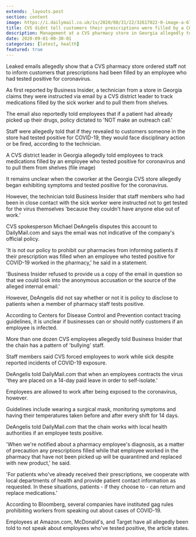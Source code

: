 ```yaml
---
extends: _layouts.post
section: content
image: https://i.dailymail.co.uk/1s/2020/08/31/22/32617022-0-image-a-67_1598909906044.jpg 
title: CVS didnt tell customers their prescriptions were filled by a COVID-19-positive staff member  
description: Management at a CVS pharmacy store in Georgia allegedly told employees to track medications filled by an employee who tested positive for coronavirus and to pull them from shelves 
date: 2020-09-01-00-30-01 
categories: [latest, health] 
featured: true 
--- 
```

Leaked emails allegedly show that a CVS pharmacy store ordered staff not to inform customers that prescriptions had been filled by an employee who had tested positive for coronavirus.

As first reported by Business Insider, a technician from a store in Georgia claims they were instructed via email by a CVS district leader to track medications filled by the sick worker and to pull them from shelves.

The email also reportedly told employees that if a patient had already picked up their drugs, policy dictated to 'NOT make an outreach call.' 

Staff were allegedly told that if they revealed to customers someone in the store had tested positive for COVID-19, they would face disciplinary action or be fired, according to the technician.

A CVS district leader in Georgia allegedly told employees to track medications filled by an employee who tested positive for coronavirus and to pull them from shelves (file image)

It remains unclear when the coworker at the Georgia CVS store allegedly began exhibiting symptoms and tested positive for the coronavirus.

However, the technician told Business Insider that staff members who had been in close contact with the sick worker were instructed not to get tested for the virus themselves 'because they couldn't have anyone else out of work.'

CVS spokesperson Michael DeAngelis disputes this account to DailyMail.com and says the email was not indicative of the company's official policy.

'It is not our policy to prohibit our pharmacies from informing patients if their prescription was filled when an employee who tested positive for COVID-19 worked in the pharmacy,' he said in a statement.

'Business Insider refused to provide us a copy of the email in question so that we could look into the anonymous accusation or the source of the alleged internal email.' 

However, DeAngelis did not say whether or not it is policy to disclose to patients when a member of pharmacy staff tests positive.

According to Centers for Disease Control and Prevention contact tracing guidelines, it is unclear if businesses can or should notify customers if an employee is infected.

More than one dozen CVS employees allegedly told Business Insider that the chain has a pattern of 'bullying' staff.

Staff members said CVS forced employees to work while sick despite reported incidents of COVID-19 exposure.

DeAngelis told DailyMail.com that when an employees contracts the virus 'they are placed on a 14-day paid leave in order to self-isolate.' 

Employees are allowed to work after being exposed to the coronavirus, however.

Guidelines include wearing a surgical mask, monitoring symptoms and having their temperatures taken before and after every shift for 14 days.

DeAngelis told DailyMail.com that the chain works with local health authorities if an employee tests positive.

'When we're notified about a pharmacy employee's diagnosis, as a matter of precaution any prescriptions filled while that employee worked in the pharmacy that have not been picked up will be quarantined and replaced with new product,' he said.

'For patients who've already received their prescriptions, we cooperate with local departments of health and provide patient contact information as requested. In these situations, patients - if they choose to - can return and replace medications.'

According to Bloomberg, several companies have instituted gag rules prohibiting workers from speaking out about cases of COVID-19. 

Employees at Amazon.com, McDonald's, and Target have all allegedly been told to not speak about employees who've tested positive, the article states.

